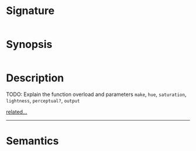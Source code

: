 # Signature
```vikid-signature
```

# Synopsis
```vikid-synopsis
```

# Description
TODO: Explain the function overload and parameters `make`, `hue`, `saturation`, `lightness`, `perceptual?`, `output`

[related...](https://en.wikipedia.org/wiki/HSL_and_HSV)

----
# Semantics